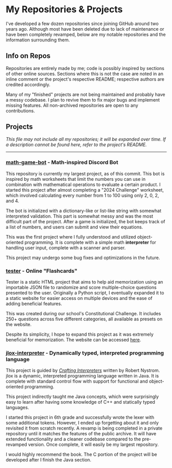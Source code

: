 # My Repositories & Projects

I've developed a few dozen repositories since joining GitHub around two years ago. Although most have been deleted due to lack of maintenance or have been completely revamped, below are my notable repositories and the information surrounding them.

## Info on Repos

Repositories are entirely made by me; code is possibly inspired by sections of other online sources. Sections where this is not the case are noted in an inline comment or the project's respective README; respective authors are credited accordingly.

Many of my "finished" projects are not being maintained and probably have a messy codebase. I plan to revive them to fix major bugs and implement missing features. All non-archived repositories are open to any contributions.

## Projects

*This file may not include all my repositories; it will be expanded over time. If a description cannot be found here, refer to the project's README.*

---

### [math-game-bot](https://github.com/bqbbo/math-game-bot) - Math-inspired Discord Bot

This repository is currently my largest project, as of this commit. This bot is inspired by math worksheets that limit the numbers you can use in combination with mathematical operations to evaluate a certain product. I started this project after almost completing a "2024 Challenge" worksheet, which involved calculating every number from 1 to 100 using only 2, 0, 2, and 4.

The bot is initialized with a dictionary-like or list-like string with somewhat interpreted validation. This part is somewhat messy and was the most difficult part of the project. After a game is initialized, the bot keeps track of a list of numbers, and users can submit and view their equations.

This was the first project where I fully understood and utilized object-oriented programming. It is complete with a simple math **interpreter** for handling user input, complete with a scanner and parser.

This project may undergo some bug fixes and optimizations in the future.

### [tester](https://github.com/bqbbo/tester) - Online "Flashcards"

Tester is a static HTML project that aims to help aid memorization using an importable JSON file to randomize and score multiple-choice questions presented to the user. Originally a Python script, I eventually expanded it to a static website for easier access on multiple devices and the ease of adding beneficial features.

This was created during our school's Constitutional Challenge. It includes 250+ questions across five different categories, all available as presets on the website.

Despite its simplicity, I hope to expand this project as it was extremely beneficial for memorization. The website can be accessed [here](https://bqbbo.github.io/tester).

### [jlox-interpreter](https://github.com/bqbbo/jlox-interpreter) - Dynamically typed, interpreted programming language

This project is guided by *[Crafting Interpreters](https://craftinginterpreters.com/)* written by Robert Nystrom. jlox is a dynamic, interpreted programming language written in Java. It is complete with standard control flow with support for functional and object-oriented programming.

This project indirectly taught me Java concepts, which were surprisingly easy to learn after having some knowledge of C++ and statically typed languages.

I started this project in 6th grade and successfully wrote the lexer with some additional tokens. However, I ended up forgetting about it and only revisited it from scratch recently. A revamp is being completed in a private repository until it matches the features of the public archive. It will have extended functionality and a cleaner codebase compared to the pre-revamped version. Once complete, it will easily be my largest repository.

I would highly recommend the book. The C portion of the project will be developed after I finish the Java section.
